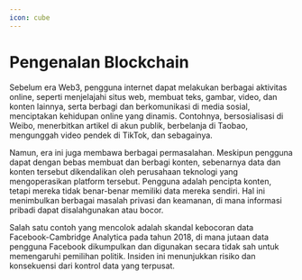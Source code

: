 ```yaml
---
icon: cube
---
```


# Pengenalan Blockchain

Sebelum era Web3, pengguna internet dapat melakukan berbagai aktivitas online, seperti menjelajahi situs web, membuat teks, gambar, video, dan konten lainnya, serta berbagi dan berkomunikasi di media sosial, menciptakan kehidupan online yang dinamis. Contohnya, bersosialisasi di Weibo, menerbitkan artikel di akun publik, berbelanja di Taobao, mengunggah video pendek di TikTok, dan sebagainya.

Namun, era ini juga membawa berbagai permasalahan. Meskipun pengguna dapat dengan bebas membuat dan berbagi konten, sebenarnya data dan konten tersebut dikendalikan oleh perusahaan teknologi yang mengoperasikan platform tersebut. Pengguna adalah pencipta konten, tetapi mereka tidak benar-benar memiliki data mereka sendiri. Hal ini menimbulkan berbagai masalah privasi dan keamanan, di mana informasi pribadi dapat disalahgunakan atau bocor.

Salah satu contoh yang mencolok adalah skandal kebocoran data Facebook-Cambridge Analytica pada tahun 2018, di mana jutaan data pengguna Facebook dikumpulkan dan digunakan secara tidak sah untuk memengaruhi pemilihan politik. Insiden ini menunjukkan risiko dan konsekuensi dari kontrol data yang terpusat.
